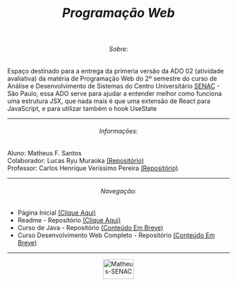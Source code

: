 <header>
  <h1 align="center"><em>Programação Web</em></h1>
</header>

<section>
  <h6 align="center">Sobre:</h6>
  <p>
    Espaço destinado para a entrega da primeria versão da ADO 02 (atividade avaliativa) da matéria de Programação Web do 2º semestre do curso de Análise e Desenvolvimento de Sistemas do Centro Universitário <a href="https://www.sp.senac.br/" target="_blank">SENAC</a> - São Paulo, essa ADO serve para ajudar a entender melhor como funciona uma estrutura JSX, que nada mais é que uma extensão de React para JavaScript, e para utilizar também o hook UseState
  </p>
</section>

<hr>

<section>
  <h6 align="center">Informações:</h6>
  <p>
      Aluno: Matheus F. Santos<br>
      Colaborador: Lucas Ryu Muraoka <a  href="https://github.com/LucasRyuMuraoka" target="_blank">(Repositório)</a><br>
      Professor: Carlos Henrique Veríssimo Pereira <a href="https://github.com/ProfCarlosVerissimo" target="_blank">(Repositório)</a>
  </p>
</section>

<hr>

<section>
  <h6 align="center">Navegação:</h6>
  <nav>
    <ul>
      <li>Página Inicial <a href="https://github.com/Matheus-FSantos" target="_blank">(Clique Aqui)</a></li>
      <li>Readme - Repositório <a href="https://github.com/Matheus-FSantos/Matheus-FSantos" target="_blank">(Clique Aqui)</a></li> 
      <li>Curso de Java - Repositório <a href="https://github.com/Matheus-FSantos/Curso-de-Java-Udemy" target="_blank">(Conteúdo Em Breve)</a></li>
      <li>Curso Desenvolvimento Web Completo - Repositório <a href="https://github.com/Matheus-FSantos/curso-desenvolvimeto-web-completo-udemy/" targer="_blank">(Conteúdo Em Breve)</a></li>
    </ul>
  </nav>
</section>

<hr>

<section align="center">
  <a href="https://www.sp.senac.br/" target="_blank">
    <img alt="Matheus-SENAC" height="45" width="70" src="https://logodownload.org/wp-content/uploads/2014/10/senac-logo-4.png">
  </a>
</section>
